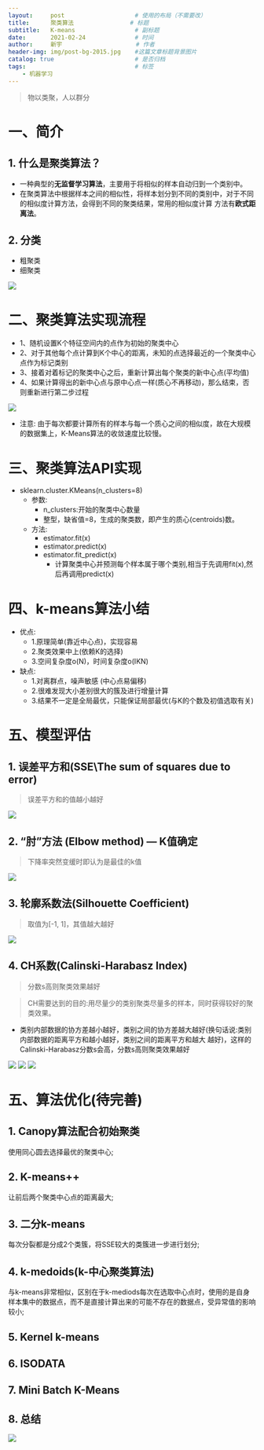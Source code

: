 ```yaml
---
layout:     post                    # 使用的布局（不需要改）
title:      聚类算法  			    # 标题 
subtitle:   K-means  				# 副标题
date:       2021-02-24              # 时间
author:     新宇                     # 作者
header-img: img/post-bg-2015.jpg    #这篇文章标题背景图片
catalog: true                       # 是否归档
tags:                               # 标签
    - 机器学习
---
```

> 物以类聚，人以群分

# 一、简介
## 1. 什么是聚类算法？
- 一种典型的**无监督学习算法**，主要用于将相似的样本自动归到一个类别中。
- 在聚类算法中根据样本之间的相似性，将样本划分到不同的类别中，对于不同的相似度计算方法，会得到不同的聚类结果，常用的相似度计算
方法有**欧式距离法**。

## 2. 分类
- 粗聚类
- 细聚类

![](https://tva1.sinaimg.cn/large/008eGmZEly1gnyx1wbt2fj30o4074af2.jpg)

# 二、聚类算法实现流程

- 1、随机设置K个特征空间内的点作为初始的聚类中心 
- 2、对于其他每个点计算到K个中心的距离，未知的点选择最近的一个聚类中心点作为标记类别
- 3、接着对着标记的聚类中心之后，重新计算出每个聚类的新中心点(平均值) 
- 4、如果计算得出的新中心点与原中心点一样(质心不再移动)，那么结束，否则重新进行第二步过程

![](https://tva1.sinaimg.cn/large/008eGmZEly1gnyx3p24s6j30nl0ponb1.jpg)

- 注意: 由于每次都要计算所有的样本与每一个质心之间的相似度，故在大规模的数据集上，K-Means算法的收敛速度比较慢。

# 三、聚类算法API实现
- sklearn.cluster.KMeans(n_clusters=8) 
	- 参数:
		- n_clusters:开始的聚类中心数量 
		- 整型，缺省值=8，生成的聚类数，即产生的质心(centroids)数。
	- 方法: 
		- estimator.fit(x)
		- estimator.predict(x) 
		- estimator.fit_predict(x)
			- 计算聚类中心并预测每个样本属于哪个类别,相当于先调用fit(x),然后再调用predict(x)

# 四、k-means算法小结
- 优点:
	- 1.原理简单(靠近中心点)，实现容易
	- 2.聚类效果中上(依赖K的选择) 
	- 3.空间复杂度o(N)，时间复杂度o(IKN)
- 缺点:
	- 1.对离群点，噪声敏感 (中心点易偏移) 
	- 2.很难发现大小差别很大的簇及进行增量计算 
	- 3.结果不一定是全局最优，只能保证局部最优(与K的个数及初值选取有关)

# 五、模型评估
## 1. 误差平方和(SSE\The sum of squares due to error)
> 误差平方和的值越小越好

![](https://tva1.sinaimg.cn/large/008eGmZEly1gnyxapi4y4j30o50d0wkw.jpg)

## 2. “肘”方法 (Elbow method) — K值确定
> 下降率突然变缓时即认为是最佳的k值

![](https://tva1.sinaimg.cn/large/008eGmZEly1gnyxbiq3aaj30oi0dvjwj.jpg)

## 3. 轮廓系数法(Silhouette Coefficient)
> 取值为[-1, 1]，其值越大越好

![](https://tva1.sinaimg.cn/large/008eGmZEly1gnyxgfpylpj30p80g5tcv.jpg)

## 4. CH系数(Calinski-Harabasz Index)
> 分数s高则聚类效果越好

> CH需要达到的目的:用尽量少的类别聚类尽量多的样本，同时获得较好的聚类效果。

- 类别内部数据的协方差越小越好，类别之间的协方差越大越好(换句话说:类别内部数据的距离平方和越小越好，类别之间的距离平方和越大
越好)，这样的Calinski-Harabasz分数s会高，分数s高则聚类效果越好

![](https://tva1.sinaimg.cn/large/008eGmZEly1gnyxjqufqmj30or06b3zn.jpg)
![](https://tva1.sinaimg.cn/large/008eGmZEly1gnyxkdy7ahj30na0ao77k.jpg)
![](https://tva1.sinaimg.cn/large/008eGmZEly1gnyxkdtxrcj30ok07vgny.jpg)

# 五、算法优化(待完善)
## 1. Canopy算法配合初始聚类
使用同心圆去选择最优的聚类中心;

## 2. K-means++
让前后两个聚类中心点的距离最大;

## 3. 二分k-means
每次分裂都是分成2个类簇，将SSE较大的类簇进一步进行划分;

## 4. k-medoids(k-中心聚类算法)
与k-means非常相似，区别在于k-mediods每次在选取中心点时，使用的是自身样本集中的数据点，而不是直接计算出来的可能不存在的数据点，受异常值的影响较小;

## 5. Kernel k-means

## 6. ISODATA

## 7. Mini Batch K-Means

## 8. 总结
![](https://tva1.sinaimg.cn/large/008eGmZEly1gnyxxeyvphj30ph07x0tk.jpg)



